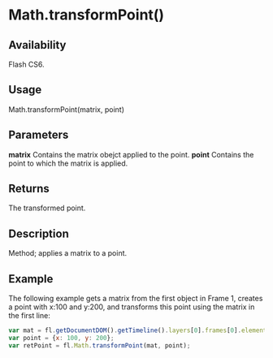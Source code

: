 # Math.transformPoint()

## Availability

Flash CS6.

## Usage

Math.transformPoint(matrix, point)

## Parameters

**matrix** Contains the matrix obejct applied to the point.
**point** Contains the point to which the matrix is applied.

## Returns

The transformed point.

## Description

Method; applies a matrix to a point.

## Example

The following example gets a matrix from the first object in Frame 1, creates a point with x:100 and y:200, and transforms this point using the matrix in the first line:

```javascript
var mat = fl.getDocumentDOM().getTimeline().layers[0].frames[0].elements[0].matrix;
var point = {x: 100, y: 200};
var retPoint = fl.Math.transformPoint(mat, point);
```
